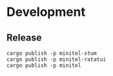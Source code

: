 # Development

## Release

```
cargo publish -p minitel-stum
cargo publish -p minitel-ratatui
cargo publish -p minitel
```
